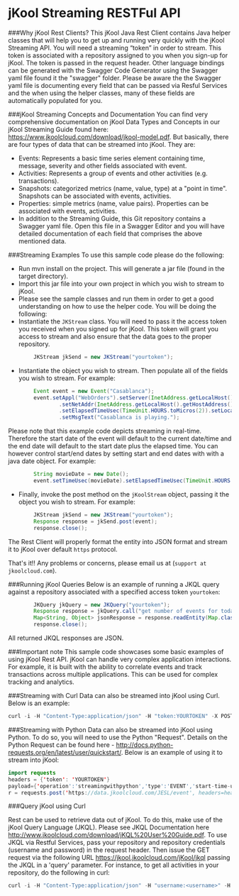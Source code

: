 # jKool Streaming RESTFul API

###Why jKool Rest Clients?
This jKool Java Rest Client contains Java helper classes that will help you to get up and running very quickly with the jKool Streaming API. You will need a streaming  “token” in order to stream. This token is associated with a repository assigned to you when you sign-up for jKool. The token is passed in the request header. Other language bindings can be generated with the Swagger Code Generator using the Swagger yaml file found it the "swagger" folder.  Please be aware the the Swagger yaml file is documenting every field that can be passed via Resful Services and the when using the helper classes, many of these fields are automatically populated for you.

###jKool Streaming Concepts and Documentation
You can find very comprehensive documentation on jKool Data Types and Concepts in our jKool Streaming Guide found here: https://www.jkoolcloud.com/download/jkool-model.pdf. But basically, there are four types of data that can be streamed into jKool. They are:
* Events: Represents a basic time series element containing time, message, severity and other fields associated with event.
* Activities: Represents a group of events and other activities (e.g. transactions).
* Snapshots: categorized metrics (name, value, type) at a "point in time". Snapshots can be associated with events, activities.
* Properties: simple metrics (name, value pairs). Properties can be associated with events, activities. 
* In addition to the Streaming Guide, this Git repository contains a Swagger yaml file. Open this file in a Swagger Editor and you will have detailed documentation of each field that comprises the above mentioned data.

###Streaming Examples
To use this sample code please do the following:
* Run mvn install on the project. This will generate a jar file (found in the target directory).
* Import this jar file into your own project in which you wish to stream to jKool. 
* Please see the sample classes and run them in order to get a good understanding on how to use the helper code. You will be doing the following:
* Instantiate the `JKStream` class. You will need to pass it the access token you received when you signed up for jKool. This token will grant you access to stream and also ensure that the data goes to the proper repository.
```java
		JKStream jkSend = new JKStream("yourtoken");
```
* Instantiate the object you wish to stream. Then populate all of the fields you wish to stream. For example:
```java
		Event event = new Event("Casablanca");
		event.setAppl("WebOrders").setServer(InetAddress.getLocalHost().getHostName())
		        .setNetAddr(InetAddress.getLocalHost().getHostAddress()).setDataCenter("DCNY")
		        .setElapsedTimeUsec(TimeUnit.HOURS.toMicros(2)).setLocation("New York, NY")
		        .setMsgText("Casablanca is playing.");

```
Please note that this example code depicts streaming in real-time. Therefore the start date of the event will default to the current date/time and the end date will default to the start date plus the elapsed time. You can however control start/end dates by setting start and end dates with with a java date object. For example:
```java
		String movieDate = new Date();
		event.setTimeUsec(movieDate).setElapsedTimeUsec(TimeUnit.HOURS.toMicros(2));
```

* Finally, invoke the post method on the `jKoolStream` object, passing it the object you wish to stream. For example:

```java
		JKStream jkSend = new JKStream("yourtoken");
		Response response = jkSend.post(event);
		response.close();
```
The Rest Client will properly format the entity into JSON format and stream it to jKool over default `https` protocol.

That's it!! Any problems or concerns, please email us at (`support at jkoolcloud.com`).

###Running jKool Queries
Below is an example of running a JKQL query against a repository associated with a specified access token `yourtoken`:

```java
		JKQuery jkQuery = new JKQuery("yourtoken");
		Response response = jkQuery.call("get number of events for today");
		Map<String, Object> jsonResponse = response.readEntity(Map.class);
		response.close();
```
All returned JKQL responses are JSON.

###Important note
This sample code showcases some basic examples of using jKool Rest API. jKool can handle very complex application interactions. For example, it is built with the ability to correlate events and track transactions across multiple applications. This can be used for complex tracking and analytics.

###Streaming with Curl
Data can also be streamed into jKool using Curl. Below is an example:

```java
curl -i -H "Content-Type:application/json" -H "token:YOURTOKEN" -X POST https://data.jkoolcloud.com/JESL/event -d '{"operation":"streamingwithcurl","type":"EVENT","start-time-usec":1457524800000000,"end-time-usec":1457524800000000,"msg-text":"Example Curl Streaming","source-fqn":"APPL=TestingCurl#SERVER=CurlServer100#NETADDR=11.0.0.2#DATACENTER=DC1#GEOADDR=52.52437,13.41053"}'
```

###Streaming with Python
Data can also be streamed into jKool using Python. To do so, you will need to use the Python "Request". Details on the Python Request can be found here - http://docs.python-requests.org/en/latest/user/quickstart/. Below is an example of using it to stream into jKool:

```java
import requests
headers = {'token': 'YOURTOKEN'}
payload={'operation':'streamingwithpython','type':'EVENT','start-time-usec':1457524800000000,'end-time-usec':1457524800000000,'msg-text':'Example Python Streaming','source-fqn':'APPL=TestingCurl#SERVER=CurlServer100#NETADDR=11.0.0.2#DATACENTER=DC1#GEOADDR=52.52437,13.41053'}
r = requests.post('https://data.jkoolcloud.com/JESL/event', headers=headers, json=payload)
```
###Query jKool using Curl

Rest can be used to retrieve data out of jKool. To do this, make use of the jKool Query Language (JKQL). Please see JKQL Documentation here http://www.jkoolcloud.com/download/jKQL%20User%20Guide.pdf. To use JKQL via Restful Services, pass your repository and repository credentials (username and password) in the request header. Then issue the GET request via the following URL https://jkool.jkoolcloud.com/jKool/jkql passing the JKQL in a 'query' parameter. For instance, to get all activities in your repository, do the following in curl: 

```java
curl -i -H "Content-Type:application/json" -H "username:<username>" -H "password:<password>" -H "repositoryId:<repository identifier>" -X GET https://jkool.jkoolcloud.com/jKool/jkql?query=get%20activities
```

